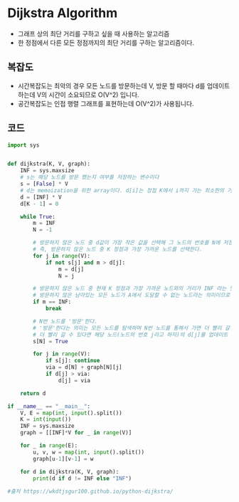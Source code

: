 # Dijkstra Algorithm

- 그래프 상의 최단 거리를 구하고 싶을 때 사용하는 알고리즘
- 한 정점에서 다른 모든 정점까지의 최단 거리를 구하는 알고리즘이다.



## 복잡도

- 시간복잡도는 최악의 경우 모든 노드를 방문하는데 V, 방문 할 때마다 d를 업데이트하는데 V의 시간이 소요되므로 O(V^2) 입니다.
- 공간복잡도는 인접 행렬 그래프를 표현하는데 O(V^2)가 사용됩니다.





## 코드

```python
import sys


def dijkstra(K, V, graph):
    INF = sys.maxsize
    # s는 해당 노드를 방문 했는지 여부를 저장하는 변수이다
    s = [False] * V
    # d는 memoization을 위한 array이다. d[i]는 정점 K에서 i까지 가는 최소한의 거리가 저장되어 있다.
    d = [INF] * V
    d[K - 1] = 0

    while True:
        m = INF
        N = -1

        # 방문하지 않은 노드 중 d값이 가장 작은 값을 선택해 그 노드의 번호를 N에 저장한다.
        # 즉, 방문하지 않은 노드 중 K 정점과 가장 가까운 노드를 선택한다.
        for j in range(V):
            if not s[j] and m > d[j]:
                m = d[j]
                N = j

        # 방문하지 않은 노드 중 현재 K 정점과 가장 가까운 노드와의 거리가 INF 라는 뜻은
        # 방문하지 않은 남아있는 모든 노드가 A에서 도달할 수 없는 노드라는 의미이므로 반복문을 빠져나간다.
        if m == INF:
            break

        # N번 노드를 '방문'한다.
        # '방문'한다는 의미는 모든 노드를 탐색하며 N번 노드를 통해서 가면 더 빨리 갈 수 있는 노드가 있는지 확인하고,
        # 더 빨리 갈 수 있다면 해당 노드(노드의 번호 j라고 하자)의 d[j]를 업데이트 해준다.
        s[N] = True

        for j in range(V):
            if s[j]: continue
            via = d[N] + graph[N][j]
            if d[j] > via:
                d[j] = via

    return d

if __name__ == "__main__":
    V, E = map(int, input().split())
    K = int(input())
    INF = sys.maxsize
    graph = [[INF]*V for _ in range(V)]

    for _ in range(E):
        u, v, w = map(int, input().split())
        graph[u-1][v-1] = w

    for d in dijkstra(K, V, graph):
        print(d if d != INF else "INF")
   
#출처 https://wkdtjsgur100.github.io/python-dijkstra/
```


